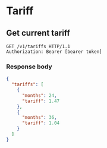 
# Tariff

## Get current tariff

```http
GET /v1/tariffs HTTP/1.1
Authorization: Bearer [bearer token]
```

<div class="move-right">
  <h3>Response body</h3>
</div>

```json
{
  "tariffs": [  
    {  
      "months": 24,
      "tariff": 1.47
    },
    {  
      "months": 36,
      "tariff": 1.04
    }
  ]
}
```
